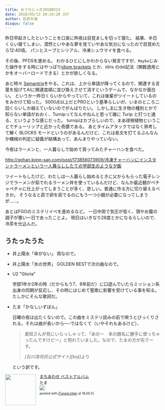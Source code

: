 ```yaml
---
title: おうちにっき20180513
date: 2018/05/13 20:24:20 JST
author: 石井大海
disqus: false
---
```


昨日早起きしたということを口実に昨夜は目覚ましを切って寝た。
結果、半日くらい寝てしまい、漠然といやあな夢を見ていやあな気分になったので目覚めたら12:40頃。
パンとスープとシリアル、冷凍シュウマイを食べる。

その後、PFDSを進める。
わかるひとにしかわからない発言ですが、`Maybe`じみた操作をする時にはやっぱり[idiom brackets][idiom brackets] とか、idris のdsl記法（関数適用とかをオーバーロードできる）とかが欲しくなる。

あと時々 [Semantris][semantris]をやる。これは、上から単語が降ってくるので、関連する言葉を投げてAIに関連度順に並び換えさせて消すというゲームで、なかなか面白い。
というか一昨日くらいからやっていて、これは後輩がツイートしているのをみかけて知った。
5000点以上だとPROという基準らしいが、いまのところ二回くらいしか越えていないのでがんばりたい。
しかし主に生き物の種別とかで知らない単語がおおく、Turnipってなんやねんと思って雑に Turip と打つと通る、というような感じだった。
turnipはカブらしいので、まあ球根植物ということでチューリップと近かった奇蹟である。
あとタイムアタックではなく熟考して解く BLOCKS モードというのがあるんだけど、これは長文を打てるぶんなんか機械の判定に疑義が結構あって、あんまりやっていない。


今夜はラーメンと、一人暮らしで始めて買ってみたチャーハンを食べた。

<div class="tumblr-post" data-href="https://embed.tumblr.com/embed/post/NvJbxbG4ja_bU6ZaCP5BrA/173856073909" data-did="1655022494e52850afd8091325c987a119b28ae2"><a href="http://gohan.konn-san.com/post/173856073909/冷凍チャーハンにインスタントラーメンという一人暮らししたての学部生のような夕飯">http://gohan.konn-san.com/post/173856073909/冷凍チャーハンにインスタントラーメンという一人暮らししたての学部生のような夕飯</a></div>  <script async src="https://assets.tumblr.com/post.js"></script>

ツイートもしたけど、わたしは一人暮らし始めるときに父からもらった電子レンジでラーメンが茹でれるラーメン丼を使っているんだけど、なんか最近麺がペチャペチャに仕上がってしまうことが多く、悲しい。普通に作る方に切り替えるべきか。
そうなると茹で卵を茹でるのにもう一つ小鍋が必要になってしまうが……。

あとはFGOのミステリイベを進めるなど。
一日中雨で気圧が低く、頭やお腹の調子が悪い一日であったことよ。
明日はいきなり28度とかになるらしいので、冷茶を仕込んだ。

## うたったうた
* 井上陽水「傘がない」 雨なので。
* 井上陽水「氷の世界」 GOLDEN BESTで次の曲なので。
* U2 "Gloria"

  学部1年か2年の時（だからもう7、8年前だ）に口遊んでいたらミッション系出身の同期が反応し、その時にはじめて聖歌に影響を受けている事を知る。たしかにそんな歌詞だ。
* たま「かなしいずぼん」

  日曜の夜は出たくないので。この曲をミステリ読みの前で唄うとびっくりされる。それは曲が長いから──ではなくて（いやそれもあるけど）、
  
  > 倉知さんが見にいらっしゃって、「あのー　本の題名に勝手に使っちゃったんですけどー」と照れていました。なので、たまの方が先でーす。
  > <footer class="blockquote-footer"><cite>[石川浩司氏公式サイト][koji]</cite>より</footer>
  
  という訳です。

[](asin:B00002DDH8) 
[](asin:4488421016)
[](asin:B001OGSSVM)

<div class="row">
<div class='mx-auto iTunesLinker-box' style='text-align:left;padding-bottom:20px;font-size:small;/zoom: 1;overflow: hidden;'><div class='iTunesLinker-list' style='clear: both;'><div class='iTunesLinker-image' style='float:left;margin:0px 12px 5px 0px;'><a href='https://itunes.apple.com/jp/album/%E3%81%BE%E3%81%A1%E3%81%82%E3%82%8F%E3%81%9B-%E3%83%99%E3%82%B9%E3%83%88%E3%82%A2%E3%83%AB%E3%83%90%E3%83%A0/1333456153?uo=4&at=1010lLuG' target='_blank' rel='nofollow'><img src='https://is2-ssl.mzstatic.com/image/thumb/Music128/v4/22/bc/ab/22bcabd1-f961-c759-1534-68976d9db92e/source/100x100bb.jpg' width='100' style='border: none;' /></a></div><div class='iTunesLinker-info' style='margin-bottom: 10px'><div class='iTunesLinker-name' style='margin-bottom:1px;line-height:120%'><a href='https://itunes.apple.com/jp/album/%E3%81%BE%E3%81%A1%E3%81%82%E3%82%8F%E3%81%9B-%E3%83%99%E3%82%B9%E3%83%88%E3%82%A2%E3%83%AB%E3%83%90%E3%83%A0/1333456153?uo=4&at=1010lLuG' rel='nofollow' target='_blank'>まちあわせ ベストアルバム</a></div><div class='iTunesLinker-detail'>たま<br /><a href='https://itunes.apple.com/jp/album/%E3%81%BE%E3%81%A1%E3%81%82%E3%82%8F%E3%81%9B-%E3%83%99%E3%82%B9%E3%83%88%E3%82%A2%E3%83%AB%E3%83%90%E3%83%A0/1333456153?uo=4&at=1010lLuG' rel='nofollow' target='_blank'><img src='http://ax.phobos.apple.com.edgesuite.net/ja_jp/images/web/linkmaker/badge_itunes-sm.gif'></a></div><div style='font-size:80%;margin-top:5px;line-height:120%'>posted with <a href='http://ituneslinker.biz/' title='iTunes/iPhoneアプリランキングリンク作成ツール' target='_blank'>iTunesLinker</a> at 18.05.13</div></div></div></div>
</div>

[idiom brackets]: https://personal.cis.strath.ac.uk/conor.mcbride/pub/she/idiom.html

[semantris]: https://research.google.com/semantris

[koji]: http://ukyup.sr44.info/den0006.html




